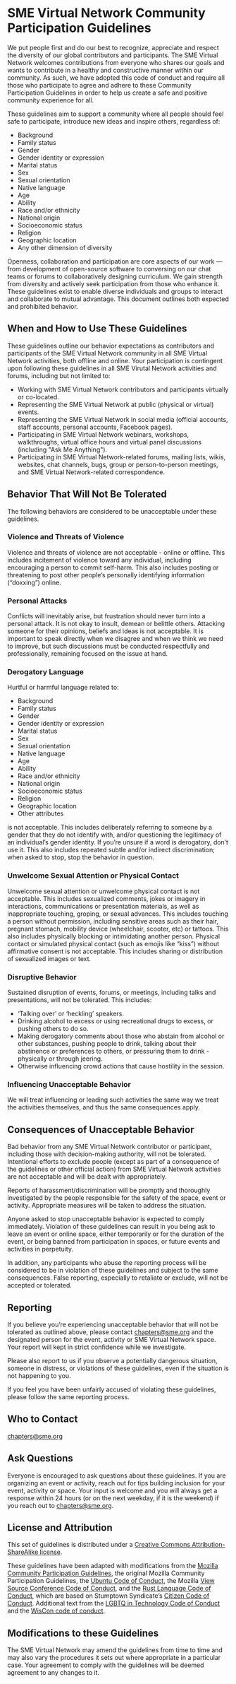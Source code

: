 # SME Virtual Network Community Participation Guidelines

We put people first and do our best to recognize, appreciate and respect the
diversity of our global contributors and participants. The SME Virtual Network
welcomes contributions from everyone who shares our goals and wants to
contribute in a healthy and constructive manner within our community. As such,
we have adopted this code of conduct and require all those who participate to
agree and adhere to these Community Participation Guidelines in order to help
us create a safe and positive community experience for all.

These guidelines aim to support a community where all people should feel safe to
participate, introduce new ideas and inspire others, regardless of:

* Background
* Family status
* Gender
* Gender identity or expression
* Marital status
* Sex
* Sexual orientation
* Native language
* Age
* Ability
* Race and/or ethnicity
* National origin
* Socioeconomic status
* Religion
* Geographic location
* Any other dimension of diversity

Openness, collaboration and participation are core aspects of our work — from
development of open-source software to conversing on our chat teams or forums
to collaboratively designing curriculum. We gain strength from diversity and
actively seek participation from those who enhance it. These guidelines exist to
enable diverse individuals and groups to interact and collaborate to mutual
advantage. This document outlines both expected and prohibited behavior.

## When and How to Use These Guidelines

These guidelines outline our behavior expectations as contributors and
participants of the SME Virtual Network community in all SME Virtual Network
activities, both offline and online. Your participation is contingent upon
following these guidelines in all SME Virutal Network activities and forums,
including but not limited to:

* Working with SME Virtual Network contributors and participants virtually or co-located.
* Representing the SME Virtual Network at public (physical or virtual) events.
* Representing the SME Virtual Network in social media (official accounts, staff accounts, personal accounts, Facebook pages).
* Participating in SME Virtual Network webinars, workshops, walkthroughs, virtual office hours and virtual panel discussions (including "Ask Me Anything").
* Participating in SME Virtual Network-related forums, mailing lists, wikis, websites, chat channels, bugs, group or person-to-person meetings, and SME Virtual Network-related correspondence.

## Behavior That Will Not Be Tolerated

The following behaviors are considered to be unacceptable under these guidelines.

### Violence and Threats of Violence

Violence and threats of violence are not acceptable - online or offline. This
includes incitement of violence toward any individual, including encouraging a
person to commit self-harm. This also includes posting or threatening to post
other people’s personally identifying information (“doxxing”) online.

### Personal Attacks

Conflicts will inevitably arise, but frustration should never turn into a
personal attack. It is not okay to insult, demean or belittle others. Attacking
someone for their opinions, beliefs and ideas is not acceptable. It is important
to speak directly when we disagree and when we think we need to improve, but such
discussions must be conducted respectfully and professionally, remaining focused
on the issue at hand.

### Derogatory Language

Hurtful or harmful language related to:

* Background
* Family status
* Gender
* Gender identity or expression
* Marital status
* Sex
* Sexual orientation
* Native language
* Age
* Ability
* Race and/or ethnicity
* National origin
* Socioeconomic status
* Religion
* Geographic location
* Other attributes

is not acceptable. This includes deliberately referring to someone by a gender
that they do not identify with, and/or questioning the legitimacy of an
individual’s gender identity. If you’re unsure if a word is derogatory, don’t
use it. This also includes repeated subtle and/or indirect discrimination; when
asked to stop, stop the behavior in question.

### Unwelcome Sexual Attention or Physical Contact

Unwelcome sexual attention or unwelcome physical contact is not acceptable. This
includes sexualized comments, jokes or imagery in interactions, communications
or presentation materials, as well as inappropriate touching, groping, or
sexual advances. This includes touching a person without permission, including
sensitive areas such as their hair, pregnant stomach, mobility device (wheelchair,
scooter, etc) or tattoos. This also includes physically blocking or intimidating
another person. Physical contact or simulated physical contact (such as emojis
like “kiss”) without affirmative consent is not acceptable. This includes sharing
or distribution of sexualized images or text.

### Disruptive Behavior

Sustained disruption of events, forums, or meetings, including talks and
presentations, will not be tolerated. This includes:

* ‘Talking over’ or ‘heckling’ speakers.
* Drinking alcohol to excess or using recreational drugs to excess, or pushing others to do so.
* Making derogatory comments about those who abstain from alcohol or other substances, pushing people to drink, talking about their abstinence or preferences to others, or pressuring them to drink - physically or through jeering.
* Otherwise influencing crowd actions that cause hostility in the session.

### Influencing Unacceptable Behavior

We will treat influencing or leading such activities the same way we treat the
activities themselves, and thus the same consequences apply.

## Consequences of Unacceptable Behavior

Bad behavior from any SME Virtual Network contributor or participant, including
those with decision-making authority, will not be tolerated. Intentional efforts
to exclude people (except as part of a consequence of the guidelines or other
official action) from SME Virtual Network activities are not acceptable and will
be dealt with appropriately.

Reports of harassment/discrimination will be promptly and thoroughly investigated
by the people responsible for the safety of the space, event or activity.
Appropriate measures will be taken to address the situation.

Anyone asked to stop unacceptable behavior is expected to comply immediately.
Violation of these guidelines can result in you being ask to leave an event or
online space, either temporarily or for the duration of the event, or being
banned from participation in spaces, or future events and activities in
perpetuity.

In addition, any participants who abuse the reporting process will be considered
to be in violation of these guidelines and subject to the same consequences.
False reporting, especially to retaliate or exclude, will not be accepted or
tolerated.

## Reporting

If you believe you’re experiencing unacceptable behavior that will not be
tolerated as outlined above, please contact chapters@sme.org and the designated
person for the event, activity or SME Virtual Network space. Your report will
kept in strict confidence while we investigate.

Please also report to us if you observe a potentially dangerous situation,
someone in distress, or violations of these guidelines, even if the situation is
not happening to you.

If you feel you have been unfairly accused of violating these guidelines, please
follow the same reporting process.

## Who to Contact

chapters@sme.org

## Ask Questions

Everyone is encouraged to ask questions about these guidelines. If you are
organizing an event or activity, reach out for tips building inclusion for your
event, activity or space. Your input is welcome and you will always get a
response within 24 hours (or on the next weekday, if it is the weekend) if you
reach out to chapters@sme.org.

## License and Attribution

This set of guidelines is distributed under a
[Creative Commons Attribution-ShareAlike license](https://creativecommons.org/licenses/by-sa/3.0/).

These guidelines have been adapted with modifications from the
[Mozilla Community Participation Guidelines](https://www.mozilla.org/en-US/about/governance/policies/participation/),
the original Mozilla Community Participation Guidelines, the
[Ubuntu Code of Conduct](https://www.ubuntu.com/about/about-ubuntu/conduct),
the Mozilla [View Source Conference Code of Conduct](https://viewsourceconf.org/berlin-2016/code-of-conduct/),
and the [Rust Language Code of Conduct](https://www.rust-lang.org/conduct.html),
which are based on Stumptown Syndicate’s [Citizen Code of Conduct](http://citizencodeofconduct.org/).
Additional text from the [LGBTQ in Technology Code of Conduct](http://lgbtq.technology/coc.html)
and the [WisCon code of conduct](http://wiscon.net/policies/anti-harassment/code-of-conduct/).

## Modifications to these Guidelines

The SME Virtual Network may amend the guidelines from time to time and may also
vary the procedures it sets out where appropriate in a particular case. Your
agreement to comply with the guidelines will be deemed agreement to any changes
to it.